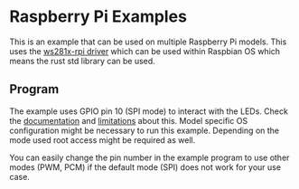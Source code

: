 # Raspberry Pi Examples

This is an example that can be used on multiple Raspberry Pi models.
This uses the [ws281x-rpi driver](https://github.com/nathansamson/ws281x-rpi)
which can be used within Raspbian OS which means the rust std library can be used.

## Program

The example uses GPIO pin 10 (SPI mode) to interact with the LEDs. Check the
[documentation](https://github.com/jgarff/rpi_ws281x#gpio-usage) and
[limitations](https://github.com/jgarff/rpi_ws281x#limitations) about this.
Model specific OS configuration might be necessary to run this example.
Depending on the mode used root access might be required as well.

You can easily change the pin number in the example program to use other modes
(PWM, PCM) if the default mode (SPI) does not work for your use case.

